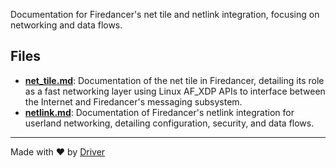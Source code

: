 <!--------------------------------------------------------------------------------->
<!-- IMPORTANT: This file is auto-generated by Driver (https://driver.ai). -------->
<!-- Manual edits may be overwritten on future commits. --------------------------->
<!--------------------------------------------------------------------------------->

Documentation for Firedancer's net tile and netlink integration, focusing on networking and data flows.


## Files
- **[net_tile.md](net_tile.md.md)**: Documentation of the net tile in Firedancer, detailing its role as a fast networking layer using Linux AF_XDP APIs to interface between the Internet and Firedancer's messaging subsystem.
- **[netlink.md](netlink.md.md)**: Documentation of Firedancer's netlink integration for userland networking, detailing configuration, security, and data flows.

---
Made with ❤️ by [Driver](https://www.driver.ai/)